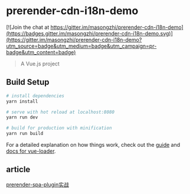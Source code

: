 # prerender-cdn-i18n-demo

[![Join the chat at https://gitter.im/masongzhi/prerender-cdn-i18n-demo](https://badges.gitter.im/masongzhi/prerender-cdn-i18n-demo.svg)](https://gitter.im/masongzhi/prerender-cdn-i18n-demo?utm_source=badge&utm_medium=badge&utm_campaign=pr-badge&utm_content=badge)

> A Vue.js project

## Build Setup

``` bash
# install dependencies
yarn install

# serve with hot reload at localhost:8080
yarn run dev

# build for production with minification
yarn run build
```

For a detailed explanation on how things work, check out the [guide](http://vuejs-templates.github.io/webpack/) and [docs for vue-loader](http://vuejs.github.io/vue-loader).

## article
[prerender-spa-plugin实战](https://juejin.im/post/5d6e235051882554841c3eae)
